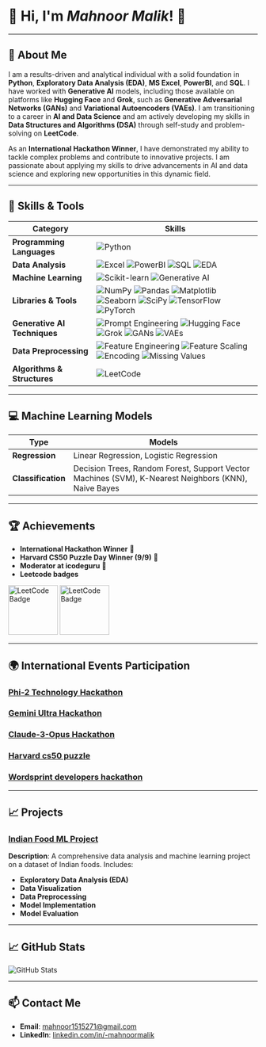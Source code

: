# 👋 Hi, I'm *Mahnoor Malik*! 🌟
---

## 📖 About Me
I am a results-driven and analytical individual with a solid foundation in **Python**, **Exploratory Data Analysis (EDA)**, **MS Excel**, **PowerBI**, and **SQL**. I have worked with **Generative AI** models, including those available on platforms like **Hugging Face** and **Grok**, such as **Generative Adversarial Networks (GANs)** and **Variational Autoencoders (VAEs)**. I am transitioning to a career in **AI and Data Science** and am actively developing my skills in **Data Structures and Algorithms (DSA)** through self-study and problem-solving on **LeetCode**.

As an **International Hackathon Winner**, I have demonstrated my ability to tackle complex problems and contribute to innovative projects. I am passionate about applying my skills to drive advancements in AI and data science and exploring new opportunities in this dynamic field.


---
## 🚀 Skills & Tools

| **Category**             | **Skills**                                                         |
|--------------------------|--------------------------------------------------------------------|
| **Programming Languages**| ![Python](https://img.shields.io/badge/Python-3776AB?style=flat&logo=python&logoColor=white) |
| **Data Analysis**        | ![Excel](https://img.shields.io/badge/MS%20Excel-217346?style=flat&logo=microsoft-office&logoColor=white) ![PowerBI](https://img.shields.io/badge/PowerBI-F2C300?style=flat&logo=powerbi&logoColor=black) ![SQL](https://img.shields.io/badge/SQL-4479A1?style=flat&logo=postgresql&logoColor=white) ![EDA](https://img.shields.io/badge/EDA-2F9E44?style=flat&logo=data&logoColor=white) |
| **Machine Learning**    | ![Scikit-learn](https://img.shields.io/badge/Scikit--learn-F7931E?style=flat&logo=scikit-learn&logoColor=white) ![Generative AI](https://img.shields.io/badge/Generative%20AI-ff6347?style=flat&logo=openai&logoColor=white) |
| **Libraries & Tools**    | ![NumPy](https://img.shields.io/badge/Numpy-013243?style=flat&logo=numpy&logoColor=white) ![Pandas](https://img.shields.io/badge/Pandas-150458?style=flat&logo=pandas&logoColor=white) ![Matplotlib](https://img.shields.io/badge/Matplotlib-115570?style=flat&logo=matplotlib&logoColor=white) ![Seaborn](https://img.shields.io/badge/Seaborn-9C77D3?style=flat&logo=seaborn&logoColor=white) ![SciPy](https://img.shields.io/badge/SciPy-8CAAE6?style=flat&logo=scipy&logoColor=black) ![TensorFlow](https://img.shields.io/badge/TensorFlow-FF6F00?style=flat&logo=tensorflow&logoColor=white) ![PyTorch](https://img.shields.io/badge/PyTorch-EE4C2C?style=flat&logo=pytorch&logoColor=white) |
| **Generative AI Techniques** | ![Prompt Engineering](https://img.shields.io/badge/Prompt%20Engineering-4B9CD3?style=flat&logo=artstation&logoColor=white) ![Hugging Face](https://img.shields.io/badge/Hugging%20Face-F7685F?style=flat&logo=huggingface&logoColor=white) ![Grok](https://img.shields.io/badge/Grok-00A6A8?style=flat&logo=grok&logoColor=white) ![GANs](https://img.shields.io/badge/GANs-FF7F00?style=flat&logo=apache&logoColor=white) ![VAEs](https://img.shields.io/badge/VAEs-1F77B4?style=flat&logo=data&logoColor=white) |
| **Data Preprocessing**   | ![Feature Engineering](https://img.shields.io/badge/Feature%20Engineering-4B9CD3?style=flat&logo=artstation&logoColor=white) ![Feature Scaling](https://img.shields.io/badge/Feature%20Scaling-FF7F00?style=flat&logo=apache&logoColor=white) ![Encoding](https://img.shields.io/badge/Encoding-1F77B4?style=flat&logo=data&logoColor=white) ![Missing Values](https://img.shields.io/badge/Missing%20Values-FF6F61?style=flat&logo=data&logoColor=white) |
| **Algorithms & Structures** | ![LeetCode](https://img.shields.io/badge/LeetCode-FFA116?style=flat&logo=leetcode&logoColor=black) |

---

## 💻 Machine Learning Models

| **Type**           | **Models**                                                                                             |
|--------------------|--------------------------------------------------------------------------------------------------------|
| **Regression**     | Linear Regression, Logistic Regression                                                               |
| **Classification** | Decision Trees, Random Forest, Support Vector Machines (SVM), K-Nearest Neighbors (KNN), Naive Bayes  |
---

## 🏆 Achievements

- **International Hackathon Winner** 🏅
- **Harvard CS50 Puzzle Day Winner (9/9)** 🎉
- **Moderator at icodeguru** 💼
- **Leetcode badges** 

<img src="https://assets.leetcode.com/static_assets/marketing/2024-50.gif" alt="LeetCode Badge" width="100"/>
<img src="https://assets.leetcode.com/static_assets/marketing/2024-100-new.gif" alt="LeetCode Badge" width="100"/>

---

## 🌍 International Events Participation

### [Phi-2 Technology Hackathon](https://lablab.ai/event/phi-2-technology-24-hours-challenge/the-phi-generation/phi-generation-graph-detective)

### [Gemini Ultra Hackathon](https://lablab.ai/event/gemini-ultra-hackathon/rilex/accesify)

### [Claude-3-Opus Hackathon](https://lablab.ai/event/24h-claude-hackathon/global-insight/global-insight-claude-3-opus)

### [Harvard cs50 puzzle](https://www.linkedin.com/posts/-mahnoormalik_cs50-puzzleday-teamwork-activity-7184323266524680192-WRNH/?utm_source=share&utm_medium=member_android)

### [Wordsprint developers hackathon](https://www.linkedin.com/posts/-mahnoormalik_icodeguru-wpbrigade-icodeguru-activity-7174560082330849280-q8Uj/?utm_source=share&utm_medium=member_android)
---

## 📈 Projects

### [Indian Food ML Project](https://github.com/Mahnoormalik123/Indian-food-project)
**Description**: A comprehensive data analysis and machine learning project on a dataset of Indian foods. Includes:
- **Exploratory Data Analysis (EDA)**
- **Data Visualization**
- **Data Preprocessing**
- **Model Implementation**
- **Model Evaluation**

---

## 📈 GitHub Stats
![GitHub Stats](https://github-readme-stats.vercel.app/api?username=Mahnoormalik123&show_icons=true&theme=radical)

---

## 📫 Contact Me
- **Email**: [mahnoor1515271@gmail.com](mailto:mahnoor1515271@gmail.com)
- **LinkedIn**: [linkedin.com/in/-mahnoormalik](https://www.linkedin.com/in/-mahnoormalik)

